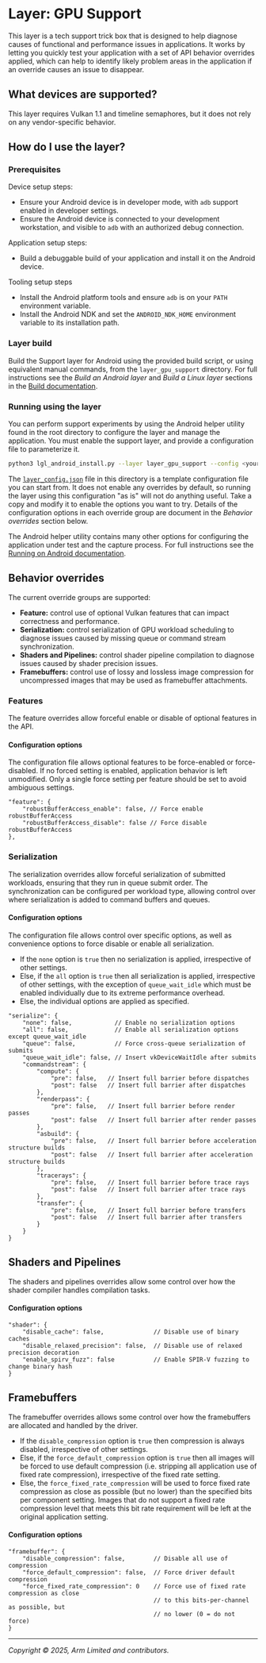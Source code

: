 # Layer: GPU Support

This layer is a tech support trick box that is designed to help diagnose causes
of functional and performance issues in applications. It works by letting you
quickly test your application with a set of API behavior overrides applied,
which can help to identify likely problem areas in the application if an
override causes an issue to disappear.

## What devices are supported?

This layer requires Vulkan 1.1 and timeline semaphores, but it does not rely on
any vendor-specific behavior.

## How do I use the layer?

### Prerequisites

Device setup steps:

* Ensure your Android device is in developer mode, with `adb` support enabled
  in developer settings.
* Ensure the Android device is connected to your development workstation, and
  visible to `adb` with an authorized debug connection.

Application setup steps:

* Build a debuggable build of your application and install it on the Android
  device.

Tooling setup steps

* Install the Android platform tools and ensure `adb` is on your `PATH`
  environment variable.
* Install the Android NDK and set the `ANDROID_NDK_HOME` environment variable
  to its installation path.

### Layer build

Build the Support layer for Android using the provided build script, or using
equivalent manual commands, from the `layer_gpu_support` directory. For full
instructions see the _Build an Android layer_ and _Build a Linux layer_
sections in the [Build documentation](../docs/building.md).

### Running using the layer

You can perform support experiments by using the Android helper utility found
in the root directory to configure the layer and manage the application. You
must enable the support layer, and provide a configuration file to parameterize
it.

```sh
python3 lgl_android_install.py --layer layer_gpu_support --config <your.json>
```

The [`layer_config.json`](layer_config.json) file in this directory is a
template configuration file you can start from. It does not enable any
overrides by default, so running the layer using this configuration "as is"
will not do anything useful. Take a copy and modify it to enable the options
you want to try. Details of the configuration options in each override group
are document in the _Behavior overrides_ section below.

The Android helper utility contains many other options for configuring the
application under test and the capture process. For full instructions see the
[Running on Android documentation](../docs/running_android.md).

## Behavior overrides

The current override groups are supported:

* **Feature:** control use of optional Vulkan features that can impact
  correctness and performance.
* **Serialization:** control serialization of GPU workload scheduling to
  diagnose issues caused by missing queue or command stream synchronization.
* **Shaders and Pipelines:** control shader pipeline compilation to diagnose
  issues caused by shader precision issues.
* **Framebuffers:** control use of lossy and lossless image compression for
  uncompressed images that may be used as framebuffer attachments.

### Features

The feature overrides allow forceful enable or disable of optional features
in the API.

#### Configuration options

The configuration file allows optional features to be force-enabled or
force-disabled. If no forced setting is enabled, application behavior is
left unmodified. Only a single force setting per feature should be set to
avoid ambiguous settings.

```jsonc
"feature": {
    "robustBufferAccess_enable": false, // Force enable robustBufferAccess
    "robustBufferAccess_disable": false // Force disable robustBufferAccess
},
```

### Serialization

The serialization overrides allow forceful serialization of submitted
workloads, ensuring that they run in queue submit order. The synchronization
can be configured per workload type, allowing control over where serialization
is added to command buffers and queues.

#### Configuration options

The configuration file allows control over specific options, as well as
convenience options to force disable or enable all serialization.

* If the `none` option is `true` then no serialization is applied, irrespective
  of other settings.
* Else, if the `all` option is `true` then all serialization is applied,
  irrespective of other settings, with the exception of `queue_wait_idle` which
  must be enabled individually due to its extreme performance overhead.
* Else, the individual options are applied as specified.

```jsonc
"serialize": {
    "none": false,            // Enable no serialization options
    "all": false,             // Enable all serialization options except queue_wait_idle
    "queue": false,           // Force cross-queue serialization of submits
    "queue_wait_idle": false, // Insert vkDeviceWaitIdle after submits
    "commandstream": {
        "compute": {
            "pre": false,   // Insert full barrier before dispatches
            "post": false   // Insert full barrier after dispatches
        },
        "renderpass": {
            "pre": false,   // Insert full barrier before render passes
            "post": false   // Insert full barrier after render passes
        },
        "asbuild": {
            "pre": false,   // Insert full barrier before acceleration structure builds
            "post": false   // Insert full barrier after acceleration structure builds
        },
        "tracerays": {
            "pre": false,   // Insert full barrier before trace rays
            "post": false   // Insert full barrier after trace rays
        },
        "transfer": {
            "pre": false,   // Insert full barrier before transfers
            "post": false   // Insert full barrier after transfers
        }
    }
}
```

## Shaders and Pipelines

The shaders and pipelines overrides allow some control over how the shader
compiler handles compilation tasks.

#### Configuration options

```jsonc
"shader": {
    "disable_cache": false,              // Disable use of binary caches
    "disable_relaxed_precision": false,  // Disable use of relaxed precision decoration
    "enable_spirv_fuzz": false           // Enable SPIR-V fuzzing to change binary hash
}
```

## Framebuffers

The framebuffer overrides allows some control over how the framebuffers are
allocated and handled by the driver.

* If the `disable_compression` option is `true` then compression is always
  disabled, irrespective of other settings.
* Else, if the `force_default_compression` option is `true` then all images
  will be forced to use default compression (i.e. stripping all application use
  of fixed rate compression), irrespective of the fixed rate setting.
* Else, the `force_fixed_rate_compression` will be used to force fixed rate
  compression as close as possible (but no lower) than the specified bits
  per component setting. Images that do not support a fixed rate compression
  level that meets this bit rate requirement will be left at the original
  application setting.

#### Configuration options

```jsonc
"framebuffer": {
    "disable_compression": false,        // Disable all use of compression
    "force_default_compression": false,  // Force driver default compression
    "force_fixed_rate_compression": 0    // Force use of fixed rate compression as close
                                         // to this bits-per-channel as possible, but
                                         // no lower (0 = do not force)
}
```

- - -

_Copyright © 2025, Arm Limited and contributors._
